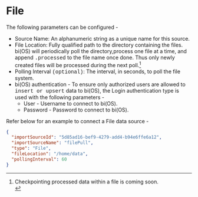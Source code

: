 # File

The following parameters can be configured  -
* Source Name: An alphanumeric string as a unique name for this source.
* File Location: Fully qualified path to the directory containing the files. bi(OS) will periodically poll the directory,process one file at a time, and append <span style="font-family:Courier New;">.processed</span> to the file name once done.
  Thus only newly created files will be processed during the next poll.[^38]
* Polling Interval <span style="font-family:Courier New;">(optional)</span>: The interval, in seconds, to poll the file system.
* bi(OS) authentication - To ensure only authorized users are allowed to <span style="font-family:Courier New;">insert or upsert</span> data to bi(OS), the Login
  authentication type is used with the following parameters -
  * User - Username to connect to bi(OS).
  * Password - Password to connect to bi(OS).

Refer below for an example to connect a File data source -
```json
{
  "importSourceId": "5d85ad16-bef9-4279-add4-b94e6ffe6a12",
  "importSourceName": "filePull",
  "type": "File",
  "fileLocation": "/home/data",
  "pollingInterval": 60
}
```

[^38]: Checkpointing processed data within a file is coming soon. <br/>
